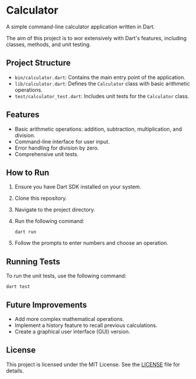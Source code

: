 # Calculator

A simple command-line calculator application written in Dart.

The aim of this project is to wor extensively with Dart's features, including classes, methods, and unit testing.

## Project Structure

- `bin/calculator.dart`: Contains the main entry point of the application.
- `lib/calculator.dart`: Defines the `Calculator` class with basic arithmetic operations.
- `test/calculator_test.dart`: Includes unit tests for the `Calculator` class.

## Features

- Basic arithmetic operations: addition, subtraction, multiplication, and division.
- Command-line interface for user input.
- Error handling for division by zero.
- Comprehensive unit tests.

## How to Run

1. Ensure you have Dart SDK installed on your system.
2. Clone this repository.
3. Navigate to the project directory.
4. Run the following command:

   ```
   dart run
   ```

5. Follow the prompts to enter numbers and choose an operation.

## Running Tests

To run the unit tests, use the following command:

```
dart test
```
## Future Improvements

- Add more complex mathematical operations.
- Implement a history feature to recall previous calculations.
- Create a graphical user interface (GUI) version.

## License

This project is licensed under the MIT License. See the [LICENSE](LICENSE) file for details.
